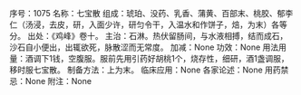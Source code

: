 序号：1075
名称：七宝散
组成：琥珀、没药、乳香、蒲黄、百部末、桃胶、郁李仁（汤浸，去皮，研，入面少许，研匀令干，入温水和作饼子，焙，为末）各等分。
出处：《鸡峰》卷十。
主治：石淋。热伏留肠间，与水液相搏，结而成石，沙石自小便出，出辄欲死，脉散涩而无常度。
加减：None
功效：None
用法用量：酒调下1钱，空腹服。服前先用引药好胡桃1个，烧存性，细研，酒1盏调服，移时服七宝散。
制备方法：上为末。
临床应用：None
各家论述：None
用药禁忌：None
附注：None
